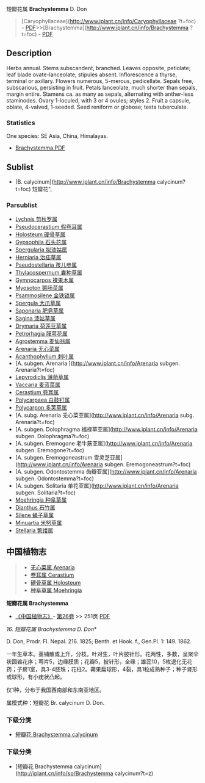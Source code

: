 短瓣花属 **Brachystemma** D. Don

> [Caryophyllaceae](http://www.iplant.cn/info/Caryophyllaceae ?t=foc) - [PDF](http://iplant.cn/foc/pdf/Caryophyllaceae.pdf)>>[Brachystemma](http://www.iplant.cn/info/Brachystemma ?t=foc) - [PDF](http://www.iplant.cn/foc/pdf/Brachystemma.pdf)

## Description

Herbs annual. Stems subscandent, branched. Leaves opposite, petiolate; leaf blade ovate-lanceolate; stipules absent. Inflorescence a thyrse, terminal or axillary. Flowers numerous, 5-merous, pedicellate. Sepals free, subscarious, persisting in fruit. Petals lanceolate, much shorter than sepals, margin entire. Stamens ca. as many as sepals, alternating with anther-less staminodes. Ovary 1-loculed, with 3 or 4 ovules; styles 2. Fruit a capsule, oblate, 4-valved, 1-seeded. Seed reniform or globose; testa tuberculate.

### Statistics
One species: SE Asia, China, Himalayas.

* [Brachystemma.PDF](http://iplant.cn/foc/pdf/Brachystemma.pdf)
## Sublist
* [B.  calycinum](http://www.iplant.cn/info/Brachystemma calycinum?t=foc) 短瓣花",

### Parsublist

* [Lychnis  剪秋罗属](http://www.iplant.cn/info/Lychnis?t=foc)
* [Pseudocerastium  假卷耳属](http://www.iplant.cn/info/Pseudocerastium?t=foc)
* [Holosteum  硬骨草属](http://www.iplant.cn/info/Holosteum?t=foc)
* [Gypsophila  石头花属](http://www.iplant.cn/info/Gypsophila?t=foc)
* [Spergularia  拟漆姑属](http://www.iplant.cn/info/Spergularia?t=foc)
* [Herniaria  治疝草属](http://www.iplant.cn/info/Herniaria?t=foc)
* [Pseudostellaria  孩儿参属](http://www.iplant.cn/info/Pseudostellaria?t=foc)
* [Thylacospermum  囊种草属](http://www.iplant.cn/info/Thylacospermum?t=foc)
* [Gymnocarpos  裸果木属](http://www.iplant.cn/info/Gymnocarpos?t=foc)
* [Myosoton  鹅肠菜属](http://www.iplant.cn/info/Myosoton?t=foc)
* [Psammosilene  金铁锁属](http://www.iplant.cn/info/Psammosilene?t=foc)
* [Spergula  大爪草属](http://www.iplant.cn/info/Spergula?t=foc)
* [Saponaria  肥皂草属](http://www.iplant.cn/info/Saponaria?t=foc)
* [Sagina  漆姑草属](http://www.iplant.cn/info/Sagina?t=foc)
* [Drymaria  荷莲豆草属](http://www.iplant.cn/info/Drymaria?t=foc)
* [Petrorhagia  膜萼花属](http://www.iplant.cn/info/Petrorhagia?t=foc)
* [Agrostemma  麦仙翁属](Agrostemma-麦仙翁属.md)
* [Arenaria  无心菜属](http://www.iplant.cn/info/Arenaria?t=foc)
* [Acanthophyllum  刺叶属](Acanthophyllum-刺石竹属.md)
* [A.  subgen. Arenaria  ](http://www.iplant.cn/info/Arenaria subgen. Arenaria?t=foc)
* [Lepyrodiclis  薄蒴草属](http://www.iplant.cn/info/Lepyrodiclis?t=foc)
* [Vaccaria  麦蓝菜属](http://www.iplant.cn/info/Vaccaria?t=foc)
* [Cerastium  卷耳属](http://www.iplant.cn/info/Cerastium?t=foc)
* [Polycarpaea  白鼓钉属](http://www.iplant.cn/info/Polycarpaea?t=foc)
* [Polycarpon  多荚草属](http://www.iplant.cn/info/Polycarpon?t=foc)
* [A.  subg. Arenaria  无心菜亚属](http://www.iplant.cn/info/Arenaria subg. Arenaria?t=foc)
* [A.  subgen. Dolophragma  福禄草亚属](http://www.iplant.cn/info/Arenaria subgen. Dolophragma?t=foc)
* [A.  subgen. Eremogone  老牛筋亚属](http://www.iplant.cn/info/Arenaria subgen. Eremogone?t=foc)
* [A.  subgen. Eremogoneastrum  雪灵芝亚属](http://www.iplant.cn/info/Arenaria subgen. Eremogoneastrum?t=foc)
* [A.  subgen. Odontostemma  齿瓣亚属](http://www.iplant.cn/info/Arenaria subgen. Odontostemma?t=foc)
* [A.  subgen. Solitaria  单花亚属](http://www.iplant.cn/info/Arenaria subgen. Solitaria?t=foc)
* [Moehringia  种阜草属](http://www.iplant.cn/info/Moehringia?t=foc)
* [Dianthus  石竹属](http://www.iplant.cn/info/Dianthus?t=foc)
* [Silene  蝇子草属](http://www.iplant.cn/info/Silene?t=foc)
* [Minuartia  米努草属](http://www.iplant.cn/info/Minuartia?t=foc)
* [Stellaria  繁缕属](http://www.iplant.cn/info/Stellaria?t=foc)

## 中国植物志

> * [无心菜属  Arenaria](Arenaria-无心菜属.md)
> * [卷耳属  Cerastium](Cerastium-卷耳属.md)
> * [硬骨草属  Holosteum](http://www.iplant.cn/info/Holosteum?t=z)
> * [种阜草属  Moehringia](http://www.iplant.cn/info/Moehringia?t=z)

**短瓣花属 Brachystemma**

* [《中国植物志》](http://www.iplant.cn/frps)- [第26卷](http://www.iplant.cn/frps/vol/26) >> 251页 [PDF](http://www.iplant.cn/frps/pdf/26/251y.pdf)

**16. 短瓣花属* Brachystemma D. Don**

D. Don, Prodr. Fl. Nepal. 216. 1825; Benth. et Hook. f., Gen.Pl. 1: 149. 1862.

一年生草本。茎铺散或上升，分枝。叶对生，叶片披针形。花两性，多数，呈聚伞状圆锥花序；萼片5，边缘膜质；花瓣5，披针形，全缘；雄蕊10，5枚退化无花药；子房1室，具3-4胚珠；花柱2。蒴果扁球形，4裂，具1粒成熟种子；种子肾形或球形，有小疣状凸起。

仅1种，分布于我国西南部和东南亚地区。

属模式种：短瓣花 Br. calycinum D. Don.

### 下级分类
* [短瓣花  Brachystemma calycinum](Brachystemma-calycinum-短瓣花.md)

### 下级分类
* [短瓣花  Brachystemma calycinum](http://iplant.cn/info/sp/Brachystemma calycinum?t=z)
